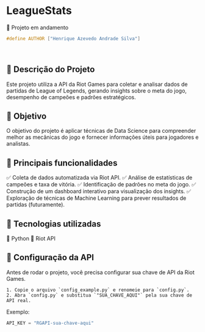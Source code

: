 # LeagueStats

🚧 Projeto em andamento

```cpp
#define AUTHOR ["Henrique Azevedo Andrade Silva"]
```
&nbsp;

## 📰 Descrição do Projeto
Este projeto utiliza a API da Riot Games para coletar e analisar dados de partidas de 
League of Legends, gerando insights sobre o meta do jogo, desempenho de campeões e padrões 
estratégicos.

## 🎯 Objetivo
O objetivo do projeto é aplicar técnicas de Data Science para compreender melhor as 
mecânicas do jogo e fornecer informações úteis para jogadores e analistas. 

## 🔧 Principais funcionalidades
✅ Coleta de dados automatizada via Riot API.
✅ Análise de estatísticas de campeões e taxa de vitória.
✅ Identificação de padrões no meta do jogo.
✅ Construção de um dashboard interativo para visualização dos insights.
✅ Exploração de técnicas de Machine Learning para prever resultados de partidas 
(futuramente).

## 🔰 Tecnologias utilizadas
🔹 Python
🔹 Riot API
&nbsp;
## 🔑 Configuração da API
Antes de rodar o projeto, você precisa configurar sua chave de API da Riot Games.
```
1. Copie o arquivo `config_example.py` e renomeie para `config.py`.
2. Abra `config.py` e substitua `"SUA_CHAVE_AQUI"` pela sua chave de API real.
```

Exemplo:
```python
API_KEY = "RGAPI-sua-chave-aqui"